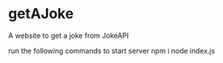 # getAJoke
A website to get a joke from JokeAPI 

run the following commands to start server
npm i
node index.js
